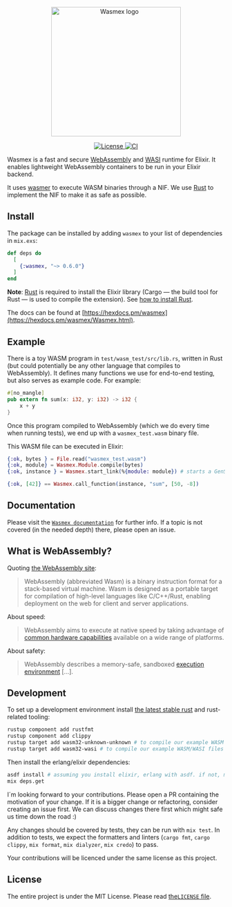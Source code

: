 <p align="center">
  <img width="300" src="./logo.svg" alt="Wasmex logo">
</p>
<p align="center">
  <a href="https://github.com/tessi/wasmex/blob/master/LICENSE">
    <img src="https://img.shields.io/github/license/tessi/wasmex.svg" alt="License">
  </a>
  <a href="https://github.com/tessi/wasmex/actions/workflows/elixir-ci.yaml">
    <img src="https://github.com/tessi/wasmex/actions/workflows/elixir-ci.yaml/badge.svg?branch=main" alt="CI">
  </a>
</p>

Wasmex is a fast and secure [WebAssembly](https://webassembly.org/) and [WASI](https://github.com/WebAssembly/WASI) runtime for Elixir.
It enables lightweight WebAssembly containers to be run in your Elixir backend.

It uses [wasmer](https://wasmer.io/) to execute WASM binaries through a NIF.
We use [Rust](https://www.rust-lang.org/) to implement the NIF to make it as safe as possible.

## Install

The package can be installed by adding `wasmex` to your list of
dependencies in `mix.exs`:

```elixir
def deps do
  [
    {:wasmex, "~> 0.6.0"}
  ]
end
```

**Note**: [Rust](https://www.rust-lang.org/) is required to install the Elixir library (Cargo — the build tool for Rust — is used to compile the extension).
See [how to install Rust](https://www.rust-lang.org/tools/install).

The docs can be found at [https://hexdocs.pm/wasmex](https://hexdocs.pm/wasmex/Wasmex.html).

## Example

There is a toy WASM program in `test/wasm_test/src/lib.rs`, written in Rust (but could potentially be any other language that compiles to WebAssembly).
It defines many functions we use for end-to-end testing, but also serves as example code. For example:

```rust
#[no_mangle]
pub extern fn sum(x: i32, y: i32) -> i32 {
    x + y
}
```

Once this program compiled to WebAssembly (which we do every time when running tests), we end up with a `wasmex_test.wasm` binary file.

This WASM file can be executed in Elixir:

```elixir
{:ok, bytes } = File.read("wasmex_test.wasm")
{:ok, module} = Wasmex.Module.compile(bytes)
{:ok, instance } = Wasmex.start_link(%{module: module}) # starts a GenServer running this WASM instance

{:ok, [42]} == Wasmex.call_function(instance, "sum", [50, -8])
```

## Documentation

Please visit the [`Wasmex documentation`](https://hexdocs.pm/wasmex/Wasmex.html) for further info.
If a topic is not covered (in the needed depth) there, please open an issue.

## What is WebAssembly?

Quoting [the WebAssembly site](https://webassembly.org/):

> WebAssembly (abbreviated Wasm) is a binary instruction format for a
> stack-based virtual machine. Wasm is designed as a portable target
> for compilation of high-level languages like C/C++/Rust, enabling
> deployment on the web for client and server applications.

About speed:

> WebAssembly aims to execute at native speed by taking advantage of
> [common hardware
> capabilities](https://webassembly.org/docs/portability/#assumptions-for-efficient-execution)
> available on a wide range of platforms.

About safety:

> WebAssembly describes a memory-safe, sandboxed [execution
> environment](https://webassembly.org/docs/semantics/#linear-memory) […].

## Development

To set up a development environment install [the latest stable rust](https://www.rust-lang.org/tools/install) and rust-related tooling:

```bash
rustup component add rustfmt
rustup component add clippy
rustup target add wasm32-unknown-unknown # to compile our example WASM files for testing
rustup target add wasm32-wasi # to compile our example WASM/WASI files for testing
```

Then install the erlang/elixir dependencies:

```bash
asdf install # assuming you install elixir, erlang with asdf. if not, make sure to install them your way
mix deps.get
```

I´m looking forward to your contributions. Please open a PR containing the motivation of your change. If it is a bigger change or refactoring, consider creating an issue first. We can discuss changes there first which might safe us time down the road :)

Any changes should be covered by tests, they can be run with `mix test`.
In addition to tests, we expect the formatters and linters (`cargo fmt`, `cargo clippy`, `mix format`, `mix dialyzer`, `mix credo`) to pass.

Your contributions will be licenced under the same license as this project.

## License

The entire project is under the MIT License. Please read [the`LICENSE` file](https://github.com/tessi/wasmex/blob/master/LICENSE).
